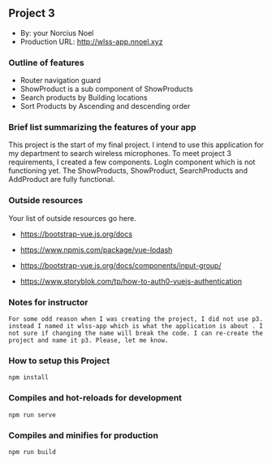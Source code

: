 ## Project 3
 + By: your Norcius Noel
+ Production URL: http://wlss-app.nnoel.xyz

### Outline of features
  * Router navigation guard
  * ShowProduct is a sub component of ShowProducts
  * Search products by Building locations
  * Sort Products by Ascending and descending order


### Brief list summarizing the features of your app
This project is the start of my final project. I intend to use this application for my department to search wireless microphones.
To meet project 3 requirements, I created a few components. LogIn component which is not functioning yet. The ShowProducts, ShowProduct, SearchProducts and AddProduct are fully functional. 

### Outside resources
Your list of outside resources go here.

+ https://bootstrap-vue.js.org/docs

+ https://www.npmjs.com/package/vue-lodash

+ https://bootstrap-vue.js.org/docs/components/input-group/

+ https://www.storyblok.com/tp/how-to-auth0-vuejs-authentication


### Notes for instructor
```
For some odd reason when I was creating the project, I did not use p3. instead I named it wlss-app which is what the application is about . I not sure if changing the name will break the code. I can re-create the project and name it p3. Please, let me know.
```

### How to setup this Project

```
npm install
```
### Compiles and hot-reloads for development
```
npm run serve
```
### Compiles and minifies for production
```
npm run build
```

